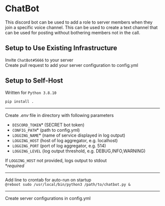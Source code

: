 # ChatBot

This discord bot can be used to add a role to server members when they join a specific voice channel. This can be used to create a text channel that can be used for posting without bothering members not in the call.

## Setup to Use Existing Infrastructure

Invite `ChatBot#5666` to your server \
Create pull request to add your server configuration to config.yml

## Setup to Self-Host

Written for `Python 3.8.10` 

`pip install .`

---
Create *.env* file in directory with following parameters

* `DISCORD_TOKEN`* (SECRET bot token)
* `CONFIG_PATH`* (path to config.yml)
* `LOGGING_NAME`* (name of service displayed in log output)
* `LOGGING_HOST` (host of log aggregator, e.g. localhost)
* `LOGGING_PORT` (port of log aggregator, e.g. 514)
* `LOGGING_LEVEL` (log output threshold, e.g. DEBUG,INFO,WARNING)

If `LOGGING_HOST` not provided, logs output to stdout \
**required*

---
Add line to crontab for auto-run on startup \
```@reboot sudo /usr/local/bin/python3 /path/to/chatbot.py &```

---
Create server configurations in config.yml
